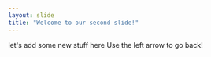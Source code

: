 ```yaml
---
layout: slide
title: "Welcome to our second slide!"
---
```

let's add some new stuff here
Use the left arrow to go back!
